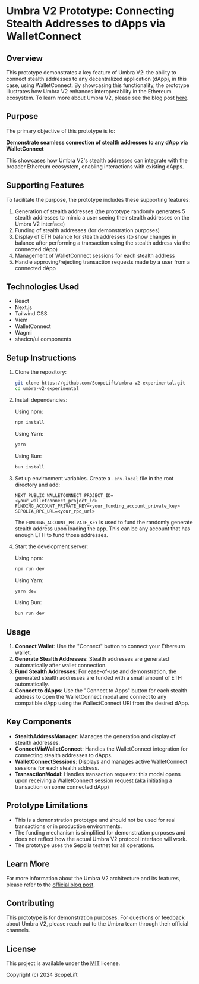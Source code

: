 # Umbra V2 Prototype: Connecting Stealth Addresses to dApps via WalletConnect

## Overview

This prototype demonstrates a key feature of Umbra V2: the ability to connect stealth addresses to any decentralized application (dApp), in this case, using WalletConnect. By showcasing this functionality, the prototype illustrates how Umbra V2 enhances interoperability in the Ethereum ecosystem. To learn more about Umbra V2, please see the blog post [here](https://scopelift.co/blog/introducing-umbra-v2-architecture).

## Purpose

The primary objective of this prototype is to:

**Demonstrate seamless connection of stealth addresses to any dApp via WalletConnect**

This showcases how Umbra V2's stealth addresses can integrate with the broader Ethereum ecosystem, enabling interactions with existing dApps.

## Supporting Features

To facilitate the purpose, the prototype includes these supporting features:

1. Generation of stealth addresses (the prototype randomly generates 5 stealth addresses to mimic a user seeing their stealth addresses on the Umbra V2 interface)
2. Funding of stealth addresses (for demonstration purposes)
3. Display of ETH balance for stealth addresses (to show changes in balance after performing a transaction using the stealth address via the connected dApp)
4. Management of WalletConnect sessions for each stealth address
5. Handle approving/rejecting transaction requests made by a user from a connected dApp

## Technologies Used

- React
- Next.js
- Tailwind CSS
- Viem
- WalletConnect
- Wagmi
- shadcn/ui components

## Setup Instructions

1. Clone the repository:

   ```bash
   git clone https://github.com/ScopeLift/umbra-v2-experimental.git
   cd umbra-v2-experimental
   ```

2. Install dependencies:

   Using npm:

   ```bash
   npm install
   ```

   Using Yarn:

   ```bash
   yarn
   ```

   Using Bun:

   ```bash
   bun install
   ```

3. Set up environment variables. Create a `.env.local` file in the root directory and add:

   ```env
   NEXT_PUBLIC_WALLETCONNECT_PROJECT_ID=<your_walletconnect_project_id>
   FUNDING_ACCOUNT_PRIVATE_KEY=<your_funding_account_private_key>
   SEPOLIA_RPC_URL=<your_rpc_url>
   ```

   The `FUNDING_ACCOUNT_PRIVATE_KEY` is used to fund the randomly generate stealth address upon loading the app. This can be any account that has enough ETH to fund those addresses.

4. Start the development server:

   Using npm:

   ```bash
   npm run dev
   ```

   Using Yarn:

   ```bash
   yarn dev
   ```

   Using Bun:

   ```bash
   bun run dev
   ```

## Usage

1. **Connect Wallet**: Use the "Connect" button to connect your Ethereum wallet.
2. **Generate Stealth Addresses**: Stealth addresses are generated automatically after wallet connection.
3. **Fund Stealth Addresses**: For ease-of-use and demonstration, the generated stealth addresses are funded with a small amount of ETH automatically.
4. **Connect to dApps**: Use the "Connect to Apps" button for each stealth address to open the WalletConnect modal and connect to any compatible dApp using the WallectConnect URI from the desired dApp.

## Key Components

- **StealthAddressManager**: Manages the generation and display of stealth addresses.
- **ConnectViaWalletConnect**: Handles the WalletConnect integration for connecting stealth addresses to dApps.
- **WalletConnectSessions**: Displays and manages active WalletConnect sessions for each stealth address.
- **TransactionModal**: Handles transaction requests: this modal opens upon receiving a WalletConnect session request (aka initiating a transaction on some connected dApp)

## Prototype Limitations

- This is a demonstration prototype and should not be used for real transactions or in production environments.
- The funding mechanism is simplified for demonstration purposes and does not reflect how the actual Umbra V2 protocol interface will work.
- The prototype uses the Sepolia testnet for all operations.

## Learn More

For more information about the Umbra V2 architecture and its features, please refer to the [official blog post](https://scopelift.co/blog/introducing-umbra-v2-architecture).

## Contributing

This prototype is for demonstration purposes. For questions or feedback about Umbra V2, please reach out to the Umbra team through their official channels.

## License

This project is available under the [MIT](/LICENSE) license.

Copyright (c) 2024 ScopeLift
